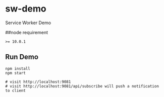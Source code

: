 # sw-demo
Service Worker Demo

##node requirement
```
>= 10.0.1
```

## Run Demo
```
npm install
npm start

# visit http://localhost:9081
# visit http://localhost:9081/api/subscribe will push a notification to client
```
